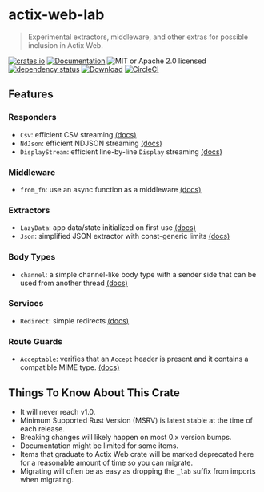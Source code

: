 # actix-web-lab

> Experimental extractors, middleware, and other extras for possible inclusion in Actix Web.

[![crates.io](https://img.shields.io/crates/v/actix-web-lab?label=latest)](https://crates.io/crates/actix-web-lab)
[![Documentation](https://docs.rs/actix-web-lab/badge.svg)](https://docs.rs/actix-web-lab/0.7.1)
![MIT or Apache 2.0 licensed](https://img.shields.io/crates/l/actix-web-lab.svg)
<br />
[![dependency status](https://deps.rs/crate/actix-web-lab/0.7.1/status.svg)](https://deps.rs/crate/actix-web-lab/0.7.1)
[![Download](https://img.shields.io/crates/d/actix-web-lab.svg)](https://crates.io/crates/actix-web-lab)
[![CircleCI](https://circleci.com/gh/robjtede/actix-web-lab/tree/main.svg?style=shield)](https://circleci.com/gh/robjtede/actix-web-lab/tree/main)

## Features
### Responders
- `Csv`: efficient CSV streaming [(docs)](https://docs.rs/actix-web-lab/0.7.1/actix_web_lab/respond/struct.Csv.html)
- `NdJson`: efficient NDJSON streaming [(docs)](https://docs.rs/actix-web-lab/0.7.1/actix_web_lab/respond/struct.NdJson.html)
- `DisplayStream`: efficient line-by-line `Display` streaming [(docs)](https://docs.rs/actix-web-lab/0.7.1/actix_web_lab/respond/struct.DisplayStream.html)

### Middleware
- `from_fn`: use an async function as a middleware [(docs)](https://docs.rs/actix-web-lab/0.7.1/actix_web_lab/middleware/fn.from_fn.html)

### Extractors
- `LazyData`: app data/state initialized on first use [(docs)](https://docs.rs/actix-web-lab/0.7.1/actix_web_lab/extract/struct.LazyData.html)
- `Json`: simplified JSON extractor with const-generic limits [(docs)](https://docs.rs/actix-web-lab/0.7.1/actix_web_lab/extract/struct.Json.html)

### Body Types
- `channel`: a simple channel-like body type with a sender side that can be used from another thread [(docs)](https://docs.rs/actix-web-lab/0.7.1/actix_web_lab/body/fn.channel.html)

### Services
- `Redirect`: simple redirects [(docs)](https://docs.rs/actix-web-lab/0.7.1/actix_web_lab/web/struct.Redirect.html)

### Route Guards
- `Acceptable`: verifies that an `Accept` header is present and it contains a compatible MIME type. [(docs)](https://docs.rs/actix-web-lab/0.7.1/actix_web_lab/guard/struct.Acceptable.html)


## Things To Know About This Crate

- It will never reach v1.0.
- Minimum Supported Rust Version (MSRV) is latest stable at the time of each release.
- Breaking changes will likely happen on most 0.x version bumps.
- Documentation might be limited for some items.
- Items that graduate to Actix Web crate will be marked deprecated here for a reasonable amount of time so you can migrate.
- Migrating will often be as easy as dropping the `_lab` suffix from imports when migrating.
